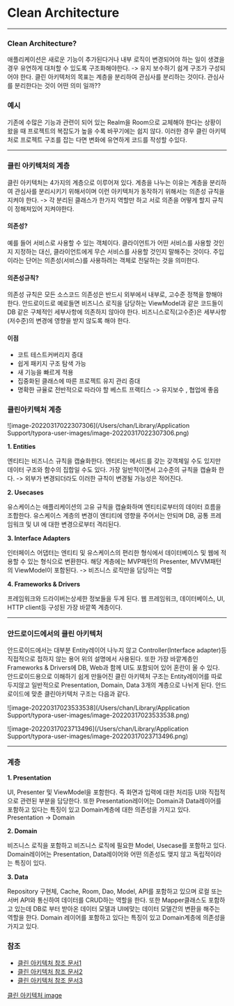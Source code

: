 # Clean Architecture

---

### Clean Architecture?

애플리케이션은 새로운 기능이 추가된다거나 내부 로직이 변경되어야 하는 일이 생겼을 경우 유연하게 대처할 수 있도록 구조화해야한다. -> 유지 보수하기 쉽게 구조가 구성되어야 한다. 클린 아키텍처의 목표는 계층을 분리하여 관심사를 분리하는 것이다. 관심사를 분리한다는 것이 어떤 의미 일까??

### 예시

기존에 수많은 기능과 관련이 되어 있는 Realm을 Room으로 교체해야 한다는 상황이 왔을 때 프로젝트의 복잡도가 높을 수록 바꾸기에는 쉽지 않다. 이러한 경우 클린 아키텍처로 프로젝트 구조를 잡는 다면 변화에 유연하게 코드를 작성할 수있다.

---

### 클린 아키텍처의 계층

클린 아키텍처는 4가지의 계층으로 이루어져 있다. 계층을 나누는 이유는 계층을 분리하여 관심사를 분리시키기 위해서이며 이런 아키텍처가 동작하기 위해서는 의존성 규칙을 지켜야 한다. -> 각 분리된 클래스가 한가지 역할만 하고 서로 의존을 어떻게 할지 규칙이 정해져있어 지켜야한다.

#### 의존성?

예를 들어 서비스로 사용할 수 있는 객체이다. 클라이언트가 어떤 서비스를 사용할 것인지 지정하는 대신, 클라이언트에게 무슨 서비스를 사용할 것인지 말해주는 것이다. 주입이라는 단어는 의존성(서비스)를 사용하려는 객체로 전달하는 것을 의미한다.

#### 의존성규칙?

의존성 규칙은 모든 소스코드 의존성은 반드시 외부에서 내부로, 고수준 정책을 향해야 한다. 안드로이드로 예로들면 비즈니스 로직을 담당하는 ViewModel과 같은 코드들이 DB 같은 구체적인 세부사항에 의존하지 않아야 한다. 비즈니스로직(고수준)은 세부사항(저수준)의 변경에 영향을 받지 않도록 해야 한다.

#### 이점

- 코트 테스트커버리지 증대
- 쉽게 패키지 구조 탐색 가능
- 새 기능을 빠르게 적용
- 집중화된 클래스에 따른 프로젝트 유지 관리 증대
- 명확한 규율로 전반적으로 따라야 할 베스트 프랙티스 -> 유지보수 , 협업에 좋음

### 클린아키텍처 계층

![image-20220317022307306](/Users/chan/Library/Application Support/typora-user-images/image-20220317022307306.png)



<b> 1.  Entities </b>

엔티티는 비즈니스 규칙을 캡슐화한다. 엔티티는 메서드를 갖는 갖객체일 수도 있지만 데이터 구조와 함수의 집합일 수도 있다. 가장 일반적이면서 고수준의 규칙을 캡슐화 한다. -> 외부가 변경되더라도 이러한 규칙이 변경될 가능성은 적어진다.

<b>2. Usecases</b>

유스케이스는 애플리케이션의 고유 규칙을 캡슐화하며 엔티티로부터의 데이터 흐름을 조합한다. 유스케이스 계층의 변경이 엔티티에 영향을 주어서는 안되며 DB, 공통 프레임워크 및 UI 에 대한 변경으로부터 격리된다.

<b>3. Interface Adapters</b>

인터페이스 어댑터는 엔티티 및 유스케이스의 편리한 형식에서 데이터베이스 및 웹에 적용할 수 있는 형식으로 변환한다. 해당 계층에는 MVP패턴의 Presenter, MVVM패턴의 ViewModel이 포함된다. -> 비즈니스 로직만을 담당하는 역할

<b>4. Frameworks & Drivers</b>

프레임워크와 드라이버는상세한 정보들을 두게 된다. 웹 프레임워크, 데이터베이스, UI, HTTP client등 구성된 가장 바깥쪽 계층이다.

---

### 안드로이드에서의 클린 아키텍처

안드로이드에서는 대부분 Entity레이어 나누지 않고 Controller(Interface adapter)등 직접적으로 접하지 않는 용어 위의 설명에서 사용된다. 또한 가장 바깥계층인 Frameworks & Drivers에 DB, Web과 함께 UI도 포함되어 있어 혼란이 올 수 있다. 안드로이드용으로 이해하기 쉽게 만들어진 클린 아키텍처 구조는 Entity레이어를 따로 두지않고 일반적으로 Presentation, Domain, Data 3개의 계층으로 나뉘게 된다.  안드로이드에 맞춘 클린아키텍처 구조는 다음과 같다.

![image-20220317023533538](/Users/chan/Library/Application Support/typora-user-images/image-20220317023533538.png)

![image-20220317023713496](/Users/chan/Library/Application Support/typora-user-images/image-20220317023713496.png)

---

### 계층

<b> 1. Presentation </b>

UI, Presenter 및 ViewModel을 포함한다. 즉 화면과 입력에 대한 처리등 UI와 직접적으로 관련된 부분을 담당한다. 또한 Presentation레이어는 Domain과 Data레이어를 포함하고 있다는 특징이 있고 Domain계층에 대한 의존성을 가지고 있다. Presentation -> Domain

<b> 2. Domain </b>

비즈니스 로직을 포함하고 비즈니스 로직에 필요한 Model, Usecase를 포함하고 있다. Domain레이어는 Presentation, Data레이어와 어떤 의존성도 맺지 않고 독립적이라는 특징이 있다.

<b> 3. Data</b>

Repository 구현체, Cache, Room, Dao, Model, API를 포함하고 있으며 로컬 또는 서버 API와 통신하여 데이터를 CRUD하는 역할을 한다. 또한 Mapper클래스도 포함하고 있는데 DB로 부터 받아온 데이터 모델과 UI에맞는 데이터 모델간의 변환을 해주는 역할을 한다. Domain 레이어를 포함하고 있다는 특징이 있고 Domain계층에 의존성을 가지고 있다.



### 참조

- [클린 아키텍처 참조 문서1](https://medium.com/@justfaceit/clean-architecture%EB%8A%94-%EB%AA%A8%EB%B0%94%EC%9D%BC-%EA%B0%9C%EB%B0%9C%EC%9D%84-%EC%96%B4%EB%96%BB%EA%B2%8C-%EB%8F%84%EC%99%80%EC%A3%BC%EB%8A%94%EA%B0%80-1-%EA%B2%BD%EA%B3%84%EC%84%A0-%EA%B3%84%EC%B8%B5%EC%9D%84-%EC%A0%95%EC%9D%98%ED%95%B4%EC%A4%80%EB%8B%A4-b77496744616)
- [클린 아키텍처 참조 문서2](https://youngest-programming.tistory.com/484)
- [클린 아키텍처 참조 문서3](https://leveloper.tistory.com/205)

[클린 아키텍처 image](https://medium.com/@justfaceit/clean-architecture%EB%8A%94-%EB%AA%A8%EB%B0%94%EC%9D%BC-%EA%B0%9C%EB%B0%9C%EC%9D%84-%EC%96%B4%EB%96%BB%EA%B2%8C-%EB%8F%84%EC%99%80%EC%A3%BC%EB%8A%94%EA%B0%80-1-%EA%B2%BD%EA%B3%84%EC%84%A0-%EA%B3%84%EC%B8%B5%EC%9D%84-%EC%A0%95%EC%9D%98%ED%95%B4%EC%A4%80%EB%8B%A4-b77496744616) 
